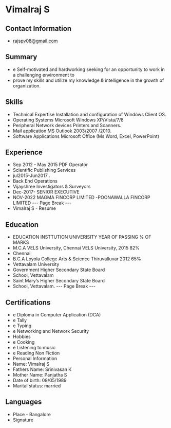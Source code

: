 # Vimalraj S

## Contact Information

* rajspv08@gmail.com


## Summary

* e Self-motivated and hardworking seeking for an opportunity to work in a challenging environment to
* prove my skills and utilize my knowledge & intelligence in the growth of organization.


## Skills

* Technical Expertise Installation and configuration of Windows Client OS.
* Operating Systems Microsoft Windows XP/Vista/7/8
* Peripheral Network devices Printers and Scanners.
* Mail application MS Outlook 2003/2007 /2010.
* Software Applications Microsoft Office (Ms Word, Excel, PowerPoint)


## Experience

* Sep 2012 - May 2015 PDF Operator
* Scientific Publishing Services
* jul2015-Jun2017 .
* Back End Operations
* Vijayshree Investigators & Surveyors
* Dec-2017- SENIOR EXECUTIVE
* NOV-2022 MAGMA FINCORP LIMITED -POONAWALLA FINCORP LIMITED
--- Page Break ---
* Vimalraj S - Resume


## Education

* EDUCATION INSTTUTION UNIVERISITY YEAR OF PASSING % OF MARKS
* M.C.A VELS University, Chennai VELS University, 2015 82%
* Chennai
* B.C.A Loyola College Arts & Science Thiruvalluvar 2012 65%
* Vettavalam University
* Government Higher Secondary State Board
* School, Vettavalam
* Saint Mary’s Higher Secondary State Board
* School, Vettavalam.
--- Page Break ---


## Certifications

* e Diploma in Computer Application (DCA)
* e Tally
* e Typing
* e Networking and Network Security
* Hobbies
* e Cooking
* e Listening to music
* e Reading Non Fiction
* Personal Information
* Name: Vimalraj S
* Fathers Name: Srinivasan K
* Mother Name: Panjatha S
* Date of birth: 08/05/1989
* Marital status: married


## Languages

* Place - Bangalore
* Signature

